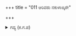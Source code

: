 +++
title = "011 ಆರಿವರು ನಕುಳಾಙ್ಕರೇ"

+++

<details><summary>ಗದ್ಯ (ಕ.ಗ.ಪ) </summary>

11. ಕರ್ಣನು ನಸುನಗುತ್ತ, "ಇವರು ಯಾರು? ನಕುಳ ಎಂಬ ಹೆಸರಿನವರೆ ? ನಮ್ಮೊಡನೆ ಪರಾಕ್ರಮವೇ? ನೀವಾರು? ಪಾಂಡುವಿನ ಮಕ್ಕಳೊ? ಮಾದ್ರೀಮಕ್ಕಳೊ? ಘೋರಯುದ್ಧ ನಡೆಯುತ್ತಿರುವ ಕಡೆಗೆ ಉಪಾಯದಲ್ಲಿ ನಿಮ್ಮನ್ನು ಬಿಟ್ಟವರು ಯಾರು? ನಿಮ್ಮ ಮೇಲೆ ಯಾರಿಗೆ ಇಂತಹ ದ್ವೇಷ ? ಶಿವ ಶಿವ" ಎಂದನು.
</details>
